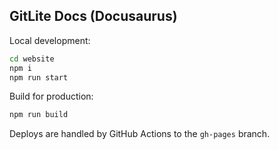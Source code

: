 ## GitLite Docs (Docusaurus)

Local development:

```bash
cd website
npm i
npm run start
```

Build for production:

```bash
npm run build
```

Deploys are handled by GitHub Actions to the `gh-pages` branch.


